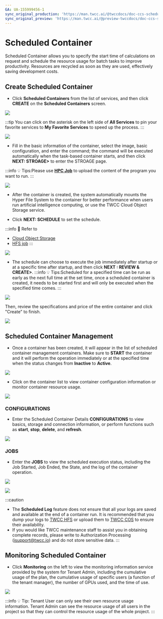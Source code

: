 ```yaml
---
GA: UA-155999456-1
sync_original_production: 'https://man.twcc.ai/@twccdocs/doc-ccs-scheduled-main-en'
sync_original_preview: 'https://man.twcc.ai/@preview-twccdocs/doc-ccs-scheduled-main-en'
---
```



# Scheduled Container

Scheduled Container allows you to specify the start time of calculations on request and schedule the resource usage for batch tasks to improve productivity. Resources are recycled as soon as they are used, effectively saving development costs.

## Create Scheduled Container

* Click **Scheduled Containers** from the list of services, and then click **CREATE** on the **Scheduled Containers** screen.

![](https://cos.twcc.ai/SYS-MANUAL/uploads/upload_aef40da5de183bb3542ebdb3720cb661.png)


:::tip
You can click on the asterisk <i class="fa fa-star-o" aria-hidden="true"></i> on the left side of **All Services** to pin your favorite services to **My Favorite Services** to speed up the process.
:::

![](https://cos.twcc.ai/SYS-MANUAL/uploads/upload_24f5077423013ccc325f1a4ccde9fcc6.png)


* Fill in the basic information of the container, select the image, basic configuration, and enter the command; the command will be executed automatically when the task-based container starts, and then click **NEXT: STROAGE>** to enter the STROAGE page.

:::info
:bulb: Tips:Please use [**HPC Job**](https://www.twcc.ai/doc?page=hfs) to upload the content of the program you want to run.
:::

![](https://cos.twcc.ai/SYS-MANUAL/uploads/upload_2a06e1c9e7661e89d4ec3ebd0f732c0f.png)



* After the container is created, the system automatically mounts the Hyper File System to the container for better performance when users run artificial intelligence computing, or use the TWCC Cloud Object Storage service.

* Click **NEXT: SCHEDULE** to set the schedule.

:::info 
:book: Refer to
* [Cloud Object Storage](https://www.twcc.ai/doc?page=object)
* [HFS job](https://www.twcc.ai/doc?page=hfs)
:::

![](https://cos.twcc.ai/SYS-MANUAL/uploads/upload_dbefe7f8061967cb70f90ea6556d91f7.png)


* The schedule can choose to execute the job immediately after startup or at a specific time after startup, and then click **NEXT : REVIEW & CREATE>**.
:::info
:bulb: Tips:Scheduled for a specified time can be run as early as the next full time at the set time, once a scheduled container is created, it needs to be started first and will only be executed when the specified time comes.
:::

![](https://cos.twcc.ai/SYS-MANUAL/uploads/upload_d27c7fbead421f6bc61b526d033bd77e.png)


Then, review the specifications and price of the entire container and click "Create" to finish.

![](https://cos.twcc.ai/SYS-MANUAL/uploads/upload_3e30968b110aeb1dc877590720445260.png)



## Scheduled Container Management
* Once a container has been created, it will appear in the list of scheduled container management containers. Make sure to **START** the container and it will perform the operation immediately or at the specified time when the status changes from **Inactive** to **Active**.

![](https://cos.twcc.ai/SYS-MANUAL/uploads/upload_81e4d0d048b3288794f76dd80e3d9863.png)


* Click on the container list to view container configuration information or monitor container resource usage.

![](https://cos.twcc.ai/SYS-MANUAL/uploads/upload_72d1955c2961577b573b3e1e23a7797a.png)


### CONFIGURATIONS

* Enter the Scheduled Container Details **CONFIGURATIONS** to view basics, storage and connection information, or perform functions such as **start**, **stop**, **delete**, and **refresh**.

![](https://cos.twcc.ai/SYS-MANUAL/uploads/upload_04512a3a335af3fafb7d34a17d11e05b.png)


### JOBS

* Enter the **JOBS** to view the scheduled execution status, including the Job Started, Job Ended, the State, and the log of the container operation.

![](https://cos.twcc.ai/SYS-MANUAL/uploads/upload_7ce53d6402345e58eb829e66f8f623ba.png)


![](https://cos.twcc.ai/SYS-MANUAL/uploads/upload_2d29c01333ad958dc30c533964e3fd56.png)

:::caution
- The **Scheduled Log** feature does not ensure that all your logs are saved and available at the end of a container run. It is recommended that you dump your logs to [TWCC HFS](https://man.twcc.ai/@twccdocs/doc-hfs-main-zh) or upload them to [TWCC COS](https://man.twcc.ai/@twccdocs/doc-cos-main-zh) to ensure their availability.
- If you would like TWCC maintenance staff to assist you in obtaining complete records, please write to Authorization Processing (isupport@twcc.io) and do not store sensitive data.
:::


## Monitoring Scheduled Container
* Click **Monitoring** on the left to view the monitoring information service provided by the system for Tenant Admin, including the cumulative usage of the plan, the cumulative usage of specific users (a function of the tenant manager), the number of GPUs used, and the time of use.

![](https://cos.twcc.ai/SYS-MANUAL/uploads/upload_f8f18097fe80e28198b6e33c85a847ef.png)


:::info
:bulb: Tip: Tenant User can only see their own resource usage information. Tenant Admin can see the resource usage of all users in the project so that they can control the resource usage of the whole project.
:::
